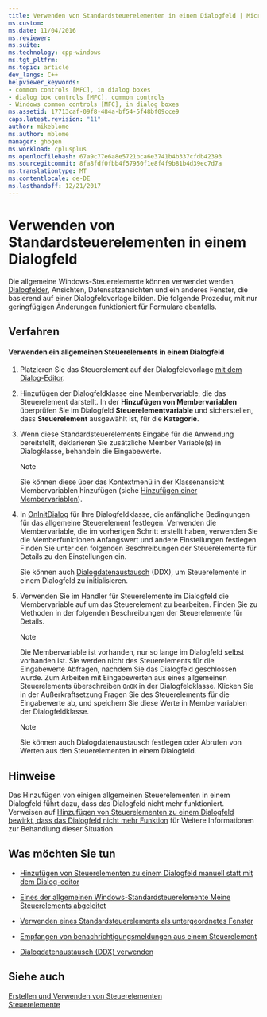 ```yaml
---
title: Verwenden von Standardsteuerelementen in einem Dialogfeld | Microsoft Docs
ms.custom: 
ms.date: 11/04/2016
ms.reviewer: 
ms.suite: 
ms.technology: cpp-windows
ms.tgt_pltfrm: 
ms.topic: article
dev_langs: C++
helpviewer_keywords:
- common controls [MFC], in dialog boxes
- dialog box controls [MFC], common controls
- Windows common controls [MFC], in dialog boxes
ms.assetid: 17713caf-09f8-484a-bf54-5f48bf09cce9
caps.latest.revision: "11"
author: mikeblome
ms.author: mblome
manager: ghogen
ms.workload: cplusplus
ms.openlocfilehash: 67a9c77e6a8e5721bca6e3741b4b337cfdb42393
ms.sourcegitcommit: 8fa8fdf0fbb4f57950f1e8f4f9b81b4d39ec7d7a
ms.translationtype: MT
ms.contentlocale: de-DE
ms.lasthandoff: 12/21/2017
---
```

# <a name="using-common-controls-in-a-dialog-box"></a>Verwenden von Standardsteuerelementen in einem Dialogfeld
Die allgemeine Windows-Steuerelemente können verwendet werden, [Dialogfelder](../mfc/dialog-boxes.md), Ansichten, Datensatzansichten und ein anderes Fenster, die basierend auf einer Dialogfeldvorlage bilden. Die folgende Prozedur, mit nur geringfügigen Änderungen funktioniert für Formulare ebenfalls.  
  
## <a name="procedures"></a>Verfahren  
  
#### <a name="to-use-a-common-control-in-a-dialog-box"></a>Verwenden ein allgemeinen Steuerelements in einem Dialogfeld  
  
1.  Platzieren Sie das Steuerelement auf der Dialogfeldvorlage [mit dem Dialog-Editor](../mfc/using-the-dialog-editor-to-add-controls.md).  
  
2.  Hinzufügen der Dialogfeldklasse eine Membervariable, die das Steuerelement darstellt. In der **Hinzufügen von Membervariablen** überprüfen Sie im Dialogfeld **Steuerelementvariable** und sicherstellen, dass **Steuerelement** ausgewählt ist, für die **Kategorie**.  
  
3.  Wenn diese Standardsteuerelements Eingabe für die Anwendung bereitstellt, deklarieren Sie zusätzliche Member Variable(s) in Dialogklasse, behandeln die Eingabewerte.  
  
    > [!NOTE]
    >  Sie können diese über das Kontextmenü in der Klassenansicht Membervariablen hinzufügen (siehe [Hinzufügen einer Membervariablen](../ide/adding-a-member-variable-visual-cpp.md)).  
  
4.  In [OnInitDialog](../mfc/reference/cdialog-class.md#oninitdialog) für Ihre Dialogfeldklasse, die anfängliche Bedingungen für das allgemeine Steuerelement festlegen. Verwenden die Membervariable, die im vorherigen Schritt erstellt haben, verwenden Sie die Memberfunktionen Anfangswert und andere Einstellungen festlegen. Finden Sie unter den folgenden Beschreibungen der Steuerelemente für Details zu den Einstellungen ein.  
  
     Sie können auch [Dialogdatenaustausch](../mfc/dialog-data-exchange-and-validation.md) (DDX), um Steuerelemente in einem Dialogfeld zu initialisieren.  
  
5.  Verwenden Sie im Handler für Steuerelemente im Dialogfeld die Membervariable auf um das Steuerelement zu bearbeiten. Finden Sie zu Methoden in der folgenden Beschreibungen der Steuerelemente für Details.  
  
    > [!NOTE]
    >  Die Membervariable ist vorhanden, nur so lange im Dialogfeld selbst vorhanden ist. Sie werden nicht des Steuerelements für die Eingabewerte Abfragen, nachdem Sie das Dialogfeld geschlossen wurde. Zum Arbeiten mit Eingabewerten aus eines allgemeinen Steuerelements überschreiben `OnOK` in der Dialogfeldklasse. Klicken Sie in der Außerkraftsetzung Fragen Sie des Steuerelements für die Eingabewerte ab, und speichern Sie diese Werte in Membervariablen der Dialogfeldklasse.  
  
    > [!NOTE]
    >  Sie können auch Dialogdatenaustausch festlegen oder Abrufen von Werten aus den Steuerelementen in einem Dialogfeld.  
  
## <a name="remarks"></a>Hinweise  
 Das Hinzufügen von einigen allgemeinen Steuerelementen in einem Dialogfeld führt dazu, dass das Dialogfeld nicht mehr funktioniert. Verweisen auf [Hinzufügen von Steuerelementen zu einem Dialogfeld bewirkt, dass das Dialogfeld nicht mehr Funktion](../windows/adding-controls-to-a-dialog-causes-the-dialog-to-no-longer-function.md) für Weitere Informationen zur Behandlung dieser Situation.  
  
## <a name="what-do-you-want-to-do"></a>Was möchten Sie tun  
  
-   [Hinzufügen von Steuerelementen zu einem Dialogfeld manuell statt mit dem Dialog-editor](../mfc/adding-controls-by-hand.md)  
  
-   [Eines der allgemeinen Windows-Standardsteuerelemente Meine Steuerelements abgeleitet](../mfc/deriving-controls-from-a-standard-control.md)  
  
-   [Verwenden eines Standardsteuerelements als untergeordnetes Fenster](../mfc/using-a-common-control-as-a-child-window.md)  
  
-   [Empfangen von benachrichtigungsmeldungen aus einem Steuerelement](../mfc/receiving-notification-from-common-controls.md)  
  
-   [Dialogdatenaustausch (DDX) verwenden](../mfc/dialog-data-exchange-and-validation.md)  
  
## <a name="see-also"></a>Siehe auch  
 [Erstellen und Verwenden von Steuerelementen](../mfc/making-and-using-controls.md)   
 [Steuerelemente](../mfc/controls-mfc.md)

